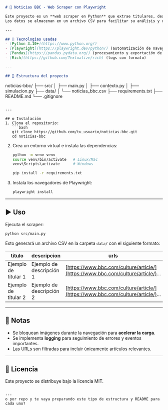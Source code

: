 ```markdown
# 📰 Noticias BBC - Web Scraper con Playwright

Este proyecto es un **web scraper en Python** que extrae titulares, descripciones y enlaces de artículos de la sección **Culture** de BBC.  
Los datos se almacenan en un archivo CSV para facilitar su análisis y uso posterior.

---

## 🚀 Tecnologías usadas
- [Python 3.10+](https://www.python.org/)  
- [Playwright](https://playwright.dev/python/) (automatización de navegador)  
- [Pandas](https://pandas.pydata.org/) (procesamiento y exportación de datos)  
- [Rich](https://github.com/Textualize/rich) (logs con formato)  

---

## 📂 Estructura del proyecto
```

noticias-bbc/
├── src/
│   ├── main.py
│   ├── contexto.py
│   ├── simulacion.py
├── data/
│   └── noticias\_bbc.csv
├── requirements.txt
├── README.md
└── .gitignore

````

---

## ⚙️ Instalación
1. Clona el repositorio:
   ```bash
   git clone https://github.com/tu_usuario/noticias-bbc.git
   cd noticias-bbc
````

2. Crea un entorno virtual e instala las dependencias:

   ```bash
   python -m venv venv
   source venv/bin/activate   # Linux/Mac
   venv\Scripts\activate      # Windows

   pip install -r requirements.txt
   ```

3. Instala los navegadores de Playwright:

   ```bash
   playwright install
   ```

---

## ▶️ Uso

Ejecuta el scraper:

```bash
python src/main.py
```

Esto generará un archivo CSV en la carpeta `data/` con el siguiente formato:

| titulo               | descripcion              | urls                                                                            |
| -------------------- | ------------------------ | ------------------------------------------------------------------------------- |
| Ejemplo de titular 1 | Ejemplo de descripción 1 | [https://www.bbc.com/culture/article/](https://www.bbc.com/culture/article/)... |
| Ejemplo de titular 2 | Ejemplo de descripción 2 | [https://www.bbc.com/culture/article/](https://www.bbc.com/culture/article/)... |

---

## 📌 Notas

* Se bloquean imágenes durante la navegación para **acelerar la carga**.
* Se implementa **logging** para seguimiento de errores y eventos importantes.
* Las URLs son filtradas para incluir únicamente artículos relevantes.

---

## 📄 Licencia

Este proyecto se distribuye bajo la licencia MIT.

```

---
o por repo y te vaya preparando este tipo de estructura y README para cada uno?
```
